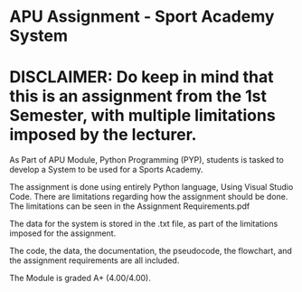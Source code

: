 # APU Assignment - Sport Academy System

# DISCLAIMER: Do keep in mind that this is an assignment from the 1st Semester, with multiple limitations imposed by the lecturer.

As Part of APU Module, Python Programming (PYP), students is tasked to develop a System to be used for a Sports Academy.

The assignment is done using entirely Python language, Using Visual Studio Code. There are limitations regarding how the assignment should be done.
The limitations can be seen in the Assignment Requirements.pdf

The data for the system is stored in the .txt file, as part of the limitations imposed for the assignment.

The code, the data, the documentation, the pseudocode, the flowchart, and the assignment requirements are all included.

The Module is graded A+ (4.00/4.00).
